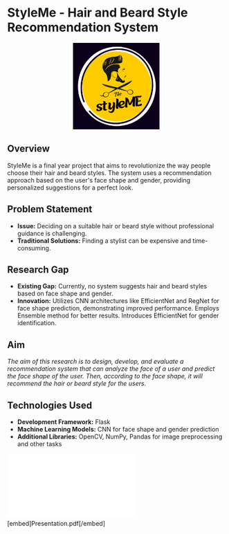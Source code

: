 # **StyleMe** - Hair and Beard Style Recommendation System

<div align="center">
   <img src="static/images/logo.png" alt="Logo" width="200" height="200">
</div>

## Overview

StyleMe is a final year project that aims to revolutionize the way people choose their hair and beard styles. The system uses a recommendation approach based on the user's face shape and gender, providing personalized suggestions for a perfect look.

## Problem Statement

- **Issue:** Deciding on a suitable hair or beard style without professional guidance is challenging.
- **Traditional Solutions:** Finding a stylist can be expensive and time-consuming.

## Research Gap

- **Existing Gap:** Currently, no system suggests hair and beard styles based on face shape and gender.
- **Innovation:** Utilizes CNN architectures like EfficientNet and RegNet for face shape prediction, demonstrating improved performance. Employs Ensemble method for better results. Introduces EfficientNet for gender identification.

## Aim

_The aim of this research is to design, develop, and evaluate a recommendation system that can analyze the face of a user and predict the face shape of the user. Then, according to 
the face shape, it will recommend the hair or beard style for the users._

## Technologies Used

- **Development Framework:** Flask
- **Machine Learning Models:** CNN for face shape and gender prediction
- **Additional Libraries:** OpenCV, NumPy, Pandas for image preprocessing and other tasks

<embed src="Presentation.pdf"/>
[embed]Presentation.pdf[/embed]

